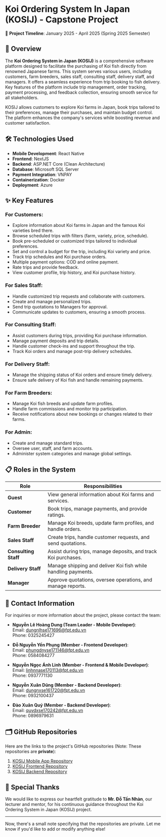 # Koi Ordering System In Japan (KOSIJ) - Capstone Project

📅 **Project Timeline**: January 2025 - April 2025 (Spring 2025 Semester)

## 📖 Overview
The **Koi Ordering System in Japan (KOSIJ)** is a comprehensive software platform designed to facilitate the purchasing of Koi fish directly from renowned Japanese farms. This system serves various users, including customers, farm breeders, sales staff, consulting staff, delivery staff, and managers. It offers a seamless experience from trip booking to fish delivery. Key features of the platform include trip management, order tracking, payment processing, and feedback collection, ensuring smooth service for all stakeholders.

KOSIJ allows customers to explore Koi farms in Japan, book trips tailored to their preferences, manage their purchases, and maintain budget control. The platform enhances the company's services while boosting revenue and customer satisfaction.

## 🛠 Technologies Used
- **Mobile Development**: React Native
- **Frontend**: NextJS
- **Backend**: ASP.NET Core (Clean Architecture)
- **Database**: Microsoft SQL Server
- **Payment Integration**: VNPAY
- **Containerization**: Docker
- **Deployment**: Azure

## ✨ Key Features

### For Customers:
- Explore information about Koi farms in Japan and the famous Koi varieties bred there.
- Browse scheduled trips with filters (farm, variety, price, schedule).
- Book pre-scheduled or customized trips tailored to individual preferences.
- Set and control a budget for the trip, including Koi variety and price.
- Track trip schedules and Koi purchase orders.
- Multiple payment options: COD and online payment.
- Rate trips and provide feedback.
- View customer profile, trip history, and Koi purchase history.

### For Sales Staff:
- Handle customized trip requests and collaborate with customers.
- Create and manage personalized trips.
- Send trip quotations to Managers for approval.
- Communicate updates to customers, ensuring a smooth process.

### For Consulting Staff:
- Assist customers during trips, providing Koi purchase information.
- Manage payment deposits and trip details.
- Handle customer check-ins and support throughout the trip.
- Track Koi orders and manage post-trip delivery schedules.

### For Delivery Staff:
- Manage the shipping status of Koi orders and ensure timely delivery.
- Ensure safe delivery of Koi fish and handle remaining payments.

### For Farm Breeders:
- Manage Koi fish breeds and update farm profiles.
- Handle farm commissions and monitor trip participation.
- Receive notifications about new bookings or changes related to their farms.

### For Admin:
- Create and manage standard trips.
- Oversee user, staff, and farm accounts.
- Administer system categories and manage global settings.

## 📋 Roles in the System

| Role              | Responsibilities |
|-------------------|-----------------|
| **Guest**         | View general information about Koi farms and services. |
| **Customer**      | Book trips, manage payments, and provide ratings. |
| **Farm Breeder**  | Manage Koi breeds, update farm profiles, and handle orders. |
| **Sales Staff**   | Create trips, handle customer requests, and send quotations. |
| **Consulting Staff** | Assist during trips, manage deposits, and track Koi purchases. |
| **Delivery Staff** | Manage shipping and deliver Koi fish while handling payments. |
| **Manager**       | Approve quotations, oversee operations, and manage reports. |

## 📧 Contact Information
For inquiries or more information about the project, please contact the team:

- **Nguyễn Lê Hoàng Dung (Team Leader - Mobile Developer)**:  
  Email: dungnlhse171696@fpt.edu.vn  
  Phone: 0325245427  

- **Đỗ Nguyễn Yến Phụng (Member - Frontend Developer)**:  
  Email: phungdnyse171146@fpt.edu.vn  
  Phone: 0584084277  

- **Nguyễn Ngọc Ánh Linh (Member - Frontend & Mobile Developer)**:  
  Email: linhnnase170113@fpt.edu.vn  
  Phone: 0937771130  

- **Nguyễn Xuân Dũng (Member - Backend Developer)**:  
  Email: dungnxse161720@fpt.edu.vn  
  Phone: 0932100437  

- **Đào Xuân Quý (Member - Backend Developer)**:  
  Email: quydxse170242@fpt.edu.vn  
  Phone: 0896979631

## 🗂 GitHub Repositories

Here are the links to the project's GitHub repositories (Note: These repositories are **private**):

1. [KOSIJ Mobile App Repository](https://github.com/KOSIJ-SEP490/KOSIJ_SEP490_APP)
2. [KOSIJ Frontend Repository](https://github.com/Daiyun199/kosij)
3. [KOSIJ Backend Repository](https://github.com/KOSIJ-SEP490/KOSIJ_SEP490_BE)

## 🙏 Special Thanks
We would like to express our heartfelt gratitude to **Mr. Đỗ Tấn Nhàn**, our lecturer and mentor, for his continuous guidance throughout the Koi Ordering System in Japan (KOSIJ) project.

---

Now, there's a small note specifying that the repositories are private. Let me know if you'd like to add or modify anything else!
